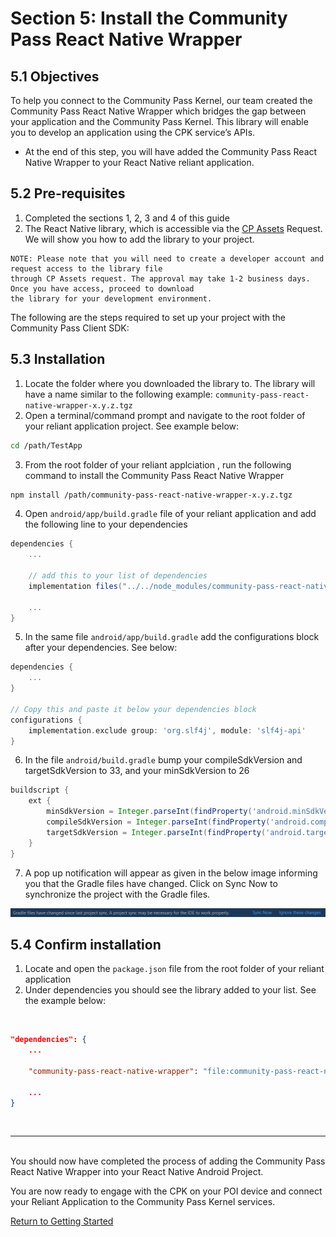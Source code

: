 # Section 5: Install the Community Pass React Native Wrapper

## 5.1 Objectives

To help you connect to the Community Pass Kernel, our team created the Community Pass React Native Wrapper which bridges the gap between your application and the Community Pass Kernel. This library will enable you to develop an application using the CPK service’s APIs.

- At the end of this step, you will have added the Community Pass React Native Wrapper to your React Native reliant application.

## 5.2 Pre-requisites

1. Completed the sections 1, 2, 3 and 4 of this guide
2. The React Native library, which is accessible via the [CP Assets](https://developer.mastercard.com/cp-kernel-integration-api/documentation/cp-assets/cp-assets-request/) Request. We will show you how to add the library to your project.

```
NOTE: Please note that you will need to create a developer account and request access to the library file
through CP Assets request. The approval may take 1-2 business days. Once you have access, proceed to download
the library for your development environment.
```

The following are the steps required to set up your project with the Community Pass Client SDK:

## 5.3 Installation

1. Locate the folder where you downloaded the library to. The library will have a name similar to the following example: `community-pass-react-native-wrapper-x.y.z.tgz`
2. Open a terminal/command prompt and navigate to the root folder of your reliant application project. See example below:

```sh
cd /path/TestApp
```

3. From the root folder of your reliant applciation , run the following command to install the Community Pass React Native Wrapper

```sh
npm install /path/community-pass-react-native-wrapper-x.y.z.tgz
```

4. Open `android/app/build.gradle` file of your reliant application and add the following line to your dependencies

```gradle
dependencies {
    ...

    // add this to your list of dependencies
    implementation files("../../node_modules/community-pass-react-native-wrapper/android/libs/community-pass-library-v2.4.0.aar");

    ...
}
```

5. In the same file `android/app/build.gradle` add the configurations block after your dependencies. See below:

```gradle
dependencies {
    ...
}

// Copy this and paste it below your dependencies block
configurations {
    implementation.exclude group: 'org.slf4j', module: 'slf4j-api'
}
```
6. In the file `android/build.gradle` bump your compileSdkVersion and targetSdkVersion to 33, and your minSdkVersion to 26 

```gradle
buildscript {
    ext {
        minSdkVersion = Integer.parseInt(findProperty('android.minSdkVersion') ?: '26')
        compileSdkVersion = Integer.parseInt(findProperty('android.compileSdkVersion') ?: '33')
        targetSdkVersion = Integer.parseInt(findProperty('android.targetSdkVersion') ?: '33')
    }
}
```

7.  A pop up notification will appear as given in the below image informing you that the Gradle files have changed. Click on Sync Now to synchronize the project with the Gradle files.

![](/docs/assets/android-studio-popup.png)

## 5.4 Confirm installation

1. Locate and open the `package.json` file from the root folder of your reliant application
2. Under dependencies you should see the library added to your list. See the example below:

<br/>

```json
"dependencies": {
    ...

    "community-pass-react-native-wrapper": "file:community-pass-react-native-wrapper-x.y.z.tgz",

    ...
}
```

<br/>

---

<br/>
You should now have completed the process of adding the Community Pass React Native Wrapper into your React Native Android Project.

You are now ready to engage with the CPK on your POI device and connect your Reliant Application to the Community Pass Kernel services.

[Return to Getting Started](README.md)
